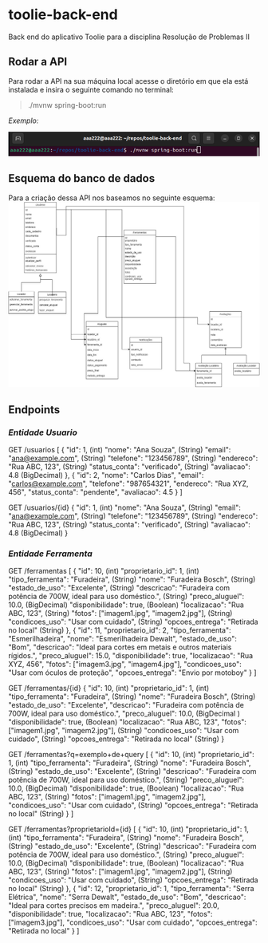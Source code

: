 # toolie-back-end

Back end do aplicativo Toolie para a disciplina Resolução de Problemas II

## Rodar a API

Para rodar a API na sua máquina local acesse o diretório em
que ela está instalada e insira o seguinte comando no terminal:

> ./mvnw spring-boot:run

_Exemplo:_

![Comando no terminal para rodar a API](comando_rodar_api.png)

## Esquema do banco de dados

Para a criação dessa API nos baseamos no seguinte esquema:
![Esquema do banco de dados](esquema-bd.jpeg)

## Endpoints

### _Entidade Usuario_

GET /usuarios
[
{
"id": 1, (int)
"nome": "Ana Souza", (String)
"email": "ana@example.com", (String)
"telefone": "123456789", (String)
"endereco": "Rua ABC, 123", (String)
"status_conta": "verificado", (String)
"avaliacao": 4.8 (BigDecimal)
},
{
"id": 2,
"nome": "Carlos Dias",
"email": "carlos@example.com",
"telefone": "987654321",
"endereco": "Rua XYZ, 456",
"status_conta": "pendente",
"avaliacao": 4.5
}
]

GET /usuarios/{id}
{
"id": 1, (int)
"nome": "Ana Souza", (String)
"email": "ana@example.com", (String)
"telefone": "123456789", (String)
"endereco": "Rua ABC, 123", (String)
"status_conta": "verificado", (String)
"avaliacao": 4.8 (BigDecimal)
}

### _Entidade Ferramenta_

GET /ferramentas
[
{
"id": 10, (int)
"proprietario_id": 1, (int)
"tipo_ferramenta": "Furadeira", (String)
"nome": "Furadeira Bosch", (String)
"estado_de_uso": "Excelente", (String)
"descricao": "Furadeira com potência de 700W, ideal para uso doméstico.", (String)
"preco_aluguel": 10.0, (BigDecimal)
"disponibilidade": true, (Boolean)
"localizacao": "Rua ABC, 123", (String)
"fotos": ["imagem1.jpg", "imagem2.jpg"], (String)
"condicoes_uso": "Usar com cuidado", (String)
"opcoes_entrega": "Retirada no local" (String)
},
{
"id": 11,
"proprietario_id": 2,
"tipo_ferramenta": "Esmerilhadeira",
"nome": "Esmerilhadeira Dewalt",
"estado_de_uso": "Bom",
"descricao": "Ideal para cortes em metais e outros materiais rígidos.",
"preco_aluguel": 15.0,
"disponibilidade": true,
"localizacao": "Rua XYZ, 456",
"fotos": ["imagem3.jpg", "imagem4.jpg"],
"condicoes_uso": "Usar com óculos de proteção",
"opcoes_entrega": "Envio por motoboy"
}
]

GET /ferramentas/{id}
{
"id": 10, (int)
"proprietario_id": 1, (int)
"tipo_ferramenta": "Furadeira", (String)
"nome": "Furadeira Bosch", (String)
"estado_de_uso": "Excelente",
"descricao": "Furadeira com potência de 700W, ideal para uso doméstico.",
"preco_aluguel": 10.0, (BigDecimal )
"disponibilidade": true, (Boolean)
"localizacao": "Rua ABC, 123",
"fotos": ["imagem1.jpg", "imagem2.jpg"], (String)
"condicoes_uso": "Usar com cuidado", (String)
"opcoes_entrega": "Retirada no local" (String)
}

GET /ferramentas?q=exemplo+de+query
[
{
"id": 10, (int)
"proprietario_id": 1, (int)
"tipo_ferramenta": "Furadeira", (String)
"nome": "Furadeira Bosch", (String)
"estado_de_uso": "Excelente", (String)
"descricao": "Furadeira com potência de 700W, ideal para uso doméstico.", (String)
"preco_aluguel": 10.0, (BigDecimal)
"disponibilidade": true, (Boolean)
"localizacao": "Rua ABC, 123", (String)
"fotos": ["imagem1.jpg", "imagem2.jpg"],
"condicoes_uso": "Usar com cuidado", (String)
"opcoes_entrega": "Retirada no local" (String)
}
]

GET /ferramentas?proprietarioId={id}
[
{
"id": 10, (int)
"proprietario_id": 1, (int)
"tipo_ferramenta": "Furadeira", (String)
"nome": "Furadeira Bosch", (String)
"estado_de_uso": "Excelente", (String)
"descricao": "Furadeira com potência de 700W, ideal para uso doméstico.", (String)
"preco_aluguel": 10.0, (BigDecimal)
"disponibilidade": true, (Boolean)
"localizacao": "Rua ABC, 123", (String)
"fotos": ["imagem1.jpg", "imagem2.jpg"], (String)
"condicoes_uso": "Usar com cuidado", (String)
"opcoes_entrega": "Retirada no local" (String)
},
{
"id": 12,
"proprietario_id": 1,
"tipo_ferramenta": "Serra Elétrica",
"nome": "Serra Dewalt",
"estado_de_uso": "Bom",
"descricao": "Ideal para cortes precisos em madeira.",
"preco_aluguel": 20.0,
"disponibilidade": true,
"localizacao": "Rua ABC, 123",
"fotos": ["imagem3.jpg"],
"condicoes_uso": "Usar com cuidado",
"opcoes_entrega": "Retirada no local"
}
]
